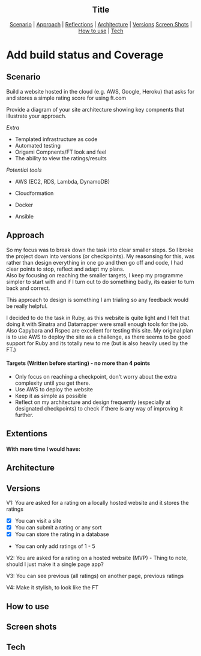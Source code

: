 <h2 align="center"> Title </h2>

 <p align="center">  <a href='#scenario'>Scenario</a> |  <a href='#approach'>Approach</a>   |   <a href='#reflections'>Reflections</a> |  <a href='#architecture'>Architecture</a> |  <a href='#user_stories'>Versions</a>
 <a href='#screen_shots'>Screen Shots</a> |  <a href='#use'>How to use</a>   |   <a href='#tech'>Tech</a>

 # Add build status and Coverage

## Scenario  <a name= "scenario"></a>

Build a website hosted in the cloud (e.g. AWS, Google, Heroku) that asks for and stores a simple
rating score for using ft.com

Provide a diagram of your site architecture showing key compnents that illustrate your approach.

*Extra*
 - Templated infrastructure as code
 - Automated testing
 - Origami Compnents/FT look and feel
 - The ability to view the ratings/results

 *Potential tools*
 - AWS (EC2, RDS, Lambda, DynamoDB)

 - Cloudformation

 - Docker

 - Ansible

## Approach <a name= "approach"> </a>

So my focus was to break down the task into clear smaller steps. So I broke the project down into versions (or checkpoints).
My reasonsing for this, was rather than design everything in one go and then go off and code, I had clear points to stop, reflect and adapt my plans.  
Also by focusing on reaching the smaller targets, I keep my programme simpler to start with and if I turn out to do something badly, its easier to turn back and  correct.

This approach to design is something I am trialing so any feedback would be really helpful.

I decided to do the task in Ruby, as this website is quite light and I felt that doing it with Sinatra and Datamapper were small
enough tools for the job. Also Capybara and Rspec are excellent for testing this site.
My original plan is to use AWS to deploy the site as a challenge, as there seems to be good support for Ruby and
its totally new to me (but is also heavily used by the FT.)

#### Targets (Written before starting) - no more than 4 points
- Only focus on reaching a checkpoint, don't worry about the extra complexity until you get there.
- Use AWS to deploy the website
- Keep it as simple as possible
- Reflect on my architecture and design frequently (especially at designated checkpoints) to check if there is any way of improving it further.

## Extentions <a name= "reflections"> </a>

#### With more time I would have:

## Architecture <a name= "architecture"> </a>


## Versions <a name= "user_stories"> </a>

V1: You are asked for a rating on a locally hosted website and it stores the ratings
  - [x] You can visit a site
  - [x] You can submit a rating or any sort
  - [x] You can store the rating in a database
  - You can only add ratings of 1 - 5

V2: You are asked for a rating on a hosted website  (MVP)  - Thing to note, should I just make it a single page app?

V3: You can see previous (all ratings) on another page, previous ratings

V4: Make it stylish, to look like the FT

## How to use  <a name= "use"> </a>

## Screen shots <a name= "screen_shots"> </a>

## Tech <a name= "tech"> </a>
